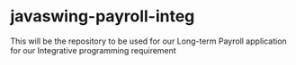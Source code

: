 # javaswing-payroll-integ
This will be the repository to be used for our Long-term Payroll application for our Integrative programming requirement
